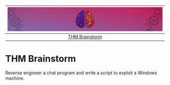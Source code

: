 | [![Brainstorm](../../_static/images/brainstorm-room-banner.png)](https://tryhackme.com/room/brainstorm) |
|:--:|
| [THM Brainstorm](https://tryhackme.com/room/brainstorm) |

# THM Brainstorm

Reverse engineer a chat program and write a script to exploit a Windows machine.
